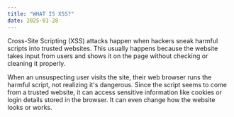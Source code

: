 ```yaml
---
title: "WHAT IS XSS?"
date: 2025-01-28
---
```

Cross-Site Scripting (XSS) attacks happen when hackers sneak harmful scripts into trusted websites. This usually happens because the website takes input from users and shows it on the page without checking or cleaning it properly.

When an unsuspecting user visits the site, their web browser runs the harmful script, not realizing it's dangerous. Since the script seems to come from a trusted website, it can access sensitive information like cookies or login details stored in the browser. It can even change how the website looks or works.

